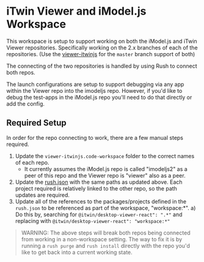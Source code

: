 # iTwin Viewer and iModel.js Workspace

This workspace is setup to support working on both the iModel.js and iTwin Viewer repositories. Specifically working on the 2.x branches of each of the repositories. (Use the [viewer-itwinjs](../viewer-itwinjs/README.md) for the `master` branch support of both)

The connecting of the two repositories is handled by using Rush to connect both repos.

The launch configurations are setup to support debugging via any app within the Viewer repo into the imodeljs repo. However, if you'd like to debug the test-apps in the iModel.js repo you'll need to do that directly or add the config.

## Required Setup

In order for the repo connecting to work, there are a few manual steps required.

1. Update the `viewer-itwinjs.code-workspace` folder to the correct names of each repo.
    - It currently assumes the iModel.js repo is called "imodeljs2" as a peer of this repo and the Viewer repo is "viewer" also as a peer.
2. Update the [rush.json](./rush.json) with the same paths as updated above. Each project required is relatively linked to the other repo, so the path updates are required.
3. Update all of the references to the packages/projects defined in the `rush.json` to be referenced as part of the workspace, "workspace:*".
  a) Do this by, searching for `@itwin/desktop-viewer-react": ".*"` and replacing with `@itwin/desktop-viewer-react": "workspace:*"`

> WARNING: The above steps will break both repos being connected from working in a non-workspace setting.
> The way to fix it is by running a `rush purge` and `rush install` directly with the repo you'd like to get back into a current working state.